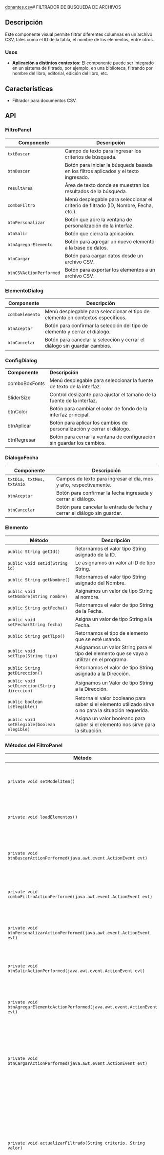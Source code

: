 [donantes.csv](https://github.com/MarcosNicio/Visual_Element_TAP_T12_FEM/files/15158617/donantes.csv)# FILTRADOR DE BUSQUEDA DE ARCHIVOS

## Descripción

Este componente visual permite filtrar diferentes columnas en un archivo CSV, tales como el ID de la tabla, el nombre de los elementos, entre otros.

### Usos

- **Aplicación a distintos contextos:** El componente puede ser integrado en un sistema de filtrado, por ejemplo, en una biblioteca, filtrando por nombre del libro, editorial, edición del libro, etc.

## Características

- Filtrador para documentos CSV.

## API

### FiltroPanel

| Componente              | Descripción                                                                 |
|-------------------------|-----------------------------------------------------------------------------|
| `txtBuscar`             | Campo de texto para ingresar los criterios de búsqueda.                     |
| `btnBuscar`             | Botón para iniciar la búsqueda basada en los filtros aplicados y el texto ingresado. |
| `resultArea`            | Área de texto donde se muestran los resultados de la búsqueda.              |
| `comboFiltro`           | Menú desplegable para seleccionar el criterio de filtrado (ID, Nombre, Fecha, etc.). |
| `btnPersonalizar`       | Botón que abre la ventana de personalización de la interfaz.                |
| `btnSalir`              | Botón que cierra la aplicación.                                             |
| `btnAgregarElemento`    | Botón para agregar un nuevo elemento a la base de datos.                    |
| `btnCargar`             | Botón para cargar datos desde un archivo CSV.                               |
| `btnCSVActionPerformed` | Botón para exportar los elementos a un archivo CSV.                         |


### ElementoDialog

| Componente       | Descripción                                                                               |
|------------------|-------------------------------------------------------------------------------------------|
| `comboElemento`  | Menú desplegable para seleccionar el tipo de elemento en contextos específicos.           |
| `btnAceptar`     | Botón para confirmar la selección del tipo de elemento y cerrar el diálogo.               |
| `btnCancelar`    | Botón para cancelar la selección y cerrar el diálogo sin guardar cambios.                 |


### ConfigDialog

|   |   |
|---|---|
|**Componente**|**Descripción**|
|comboBoxFonts|Menú desplegable para seleccionar la fuente de texto de la interfaz.|
|SliderSize|Control deslizante para ajustar el tamaño de la fuente de la interfaz.|
|btnColor|Botón para cambiar el color de fondo de la interfaz principal.|
|btnAplicar|Botón para aplicar los cambios de personalización y cerrar el diálogo.|
|btnRegresar|Botón para cerrar la ventana de configuración sin guardar los cambios.|

### DialogoFecha

| Componente           | Descripción                                                                 |
|----------------------|-----------------------------------------------------------------------------|
| `txtDia, txtMes, txtAnio` | Campos de texto para ingresar el día, mes y año, respectivamente.         |
| `btnAceptar`         | Botón para confirmar la fecha ingresada y cerrar el diálogo.                |
| `btnCancelar`        | Botón para cancelar la entrada de fecha y cerrar el diálogo sin guardar.    |


### Elemento

| Método                             | Descripción                                                                                       |
|------------------------------------|---------------------------------------------------------------------------------------------------|
| `public String getId()`            | Retornamos el valor tipo String asignado de la ID.                                                |
| `public void setId(String id)`     | Le asignamos un valor al ID de tipo String.                                                       |
| `public String getNombre()`        | Retornamos el valor tipo String asignado del Nombre.                                              |
| `public void setNombre(String nombre)` | Asignamos un valor de tipo String al nombre.                                                     |
| `public String getFecha()`         | Retornamos el valor de tipo String de la Fecha.                                                   |
| `public void setFecha(String fecha)` | Asigna un valor de tipo String a la Fecha.                                                       |
| `public String getTipo()`          | Retornamos el tipo de elemento que se esté usando.                                                |
| `public void setTipo(String tipo)` | Asignamos un valor String para el tipo del elemento que se vaya a utilizar en el programa.        |
| `public String getDireccion()`     | Retornamos el valor de tipo String asignado a la Dirección.                                       |
| `public void setDireccion(String direccion)` | Asignamos un Valor de tipo String a la Dirección.                                             |
| `public boolean isElegible()`      | Retorna el valor booleano para saber si el elemento utilizado sirve o no para la situación requerida. |
| `public void setElegible(boolean elegible)` | Asigna un valor booleano para saber si el elemento nos sirve para la situación.                |


### Métodos del FiltroPanel

| Método                                               | Descripción                                                                                                        |
|------------------------------------------------------|--------------------------------------------------------------------------------------------------------------------|
| `private void setModelItem()`                        | Sirve para identificar las columnas del filtro cuando se inicia el código.                                          |
| `private void loadElementos()`                       | Lo ocupamos para recargar los datos.                                                                               |
| `private void btnBuscarActionPerformed(java.awt.event.ActionEvent evt)` | Busca el elemento ingresado en el cuadro de texto en base al criterio.                                           |
| `private void comboFiltroActionPerformed(java.awt.event.ActionEvent evt)` | Lo ocupamos como criterio para filtrar la búsqueda.                                                               |
| `private void btnPersonalizarActionPerformed(java.awt.event.ActionEvent evt)` | Abre una ventana la cual nos permite personalizar nuestra interfaz.                                               |
| `private void btnSalirActionPerformed(java.awt.event.ActionEvent evt)` | Cierra el programa al momento de ser pulsado.                                                                     |
| `private void btnAgregarElementoActionPerformed(java.awt.event.ActionEvent evt)` | Nos abre unas ventanas que nos solicitan los datos para el elemento a agregar.                                    |
| `private void btnCargarActionPerformed(java.awt.event.ActionEvent evt)` | Nos abre un JFileChooser para elegir nuestro archivo .CSV que queramos que lea el programa.                      |
| `private void actualizarFiltrado(String criterio, String valor)` | Dependiendo del criterio de búsqueda muestra una ventana con un mensaje el cual nos muestra en base a que se ha filtrado, y también muestra los elementos en el resultArea que hayan coincidido. |
| `public void setPanelFont(String fontName, int fontSize)` | Cambia la fuente del panel dependiendo de cual se elija.                                                           |
| `public void setPanelFontSize(int fontSize)`         | Cambia el tamaño de la fuente dependiendo de donde se ubique el cursor.                                            |
| `public void setComponentsColor(Color color)`        | En base al color que se elija va a cambiar el color del fondo o de los elementos.                                   |
| `public Color getComponentsColor()`                  | Retorna el color elegido.                                                                                          |
| `private void leerDatos(String rutaArchivo)`         | Leemos el archivo .csv separado por comas, para poder utilizar los datos de este en el programa.                   |
| `private String formatElemento(Elemento elemento)`   | Retorna la información de un elemento.                                                                             |
| `private void btnCSVActionPerformed(java.awt.event.ActionEvent evt)` | Guardamos el archivo .csv en una carpeta que queramos y le asignamos un nombre.                                   |


### Instrucciones

#### Agregar un nuevo elemento

1. Haz clic en el botón "Agregar elemento" en la interfaz principal.
2. Completa los campos en el formulario emergente, incluyendo ID, nombre, fecha de última donación, tipo de sangre, dirección y elegibilidad.


#### Buscar y Filtrar Datos

1. Introduce el criterio de búsqueda en la barra de texto txtBuscar.
2. Selecciona el tipo de filtro que deseas aplicar desde el menú desplegable comboFiltro.
3. Haz clic en "Buscar" para procesar la búsqueda y ver los resultados en el área resultArea.


#### Personalización de la Interfaz

1. Selecciona "Personalizar" en la interfaz principal para abrir la ventana de configuración.
2. Ajusta el color de fondo, el tipo y tamaño de fuente según tus preferencias.
3. Haz clic en "Aplicar cambios" para guardar los ajustes o en "Regresar" para cancelar sin guardar los cambios.


#### Cargar datos desde Archivo CSV

1. Haz clic en "Cargar datos" en la interfaz principal.
3. Navega y selecciona el archivo CSV desde el diálogo de archivos que aparece.
5. Confirma la selección y espera mientras la aplicación carga los datos del archivo al sistema.

**Puedes utilizar este archivo .csv para probar el codigo:**[UpID,Nombre,Fecha Última Donación,Tipo de Sangre,Dirección,Elegible
1,Margaret Duncan,20/07/2022,B-,"Unit 0938 Box 6461, DPO AA 95363",True
2,Christina Cooley,15/12/2023,A+,"13028 Stephanie Villages Suite 710, Larsonfurt, CO 94182",False
3,Brian Burns,08/05/2023,B+,"370 Flores Lodge Suite 903, North Thomasside, IA 79828",True
4,Jennifer Andrews,05/05/2023,B+,"699 Tracy Circles Apt. 177, New Michaeltown, FL 25198",False
5,Ms. Jennifer Mitchell,10/04/2023,AB-,"884 Foster Estate Apt. 814, East Johnview, OH 67893",False
6,Cameron Marks,16/07/2022,A-,"USNS Nguyen, FPO AE 91172",True
7,Cory Galvan,11/04/2023,A-,"6865 Dawn Place Apt. 527, South Jenna, WA 34377",False
8,Kristina Greene,15/05/2023,AB-,"555 Hammond Manors Apt. 033, North Andrewmouth, OR 67774",False
9,Cynthia Wheeler,24/11/2023,AB+,"099 Rodriguez Plain Suite 994, Donaldfurt, HI 17609",True
10,Monica Hopkins,11/12/2023,O+,"974 Kimberly Ville, Ericshire, NH 20014",True
11,Leslie Allen,21/04/2023,O+,"5240 Bryant Junctions Apt. 525, Patrickton, PR 62760",False
12,Daniel Green,12/10/2023,A+,"275 Myers Junction, West Mallorymouth, MI 83901",True
13,Derek Allen,11/04/2023,B+,"98275 Devin Landing, Elizabethville, IA 75790",True
14,Dr. Makayla Nielsen MD,27/12/2023,B+,"0341 Blake Keys, Millerton, OK 90123",False
15,Richard Robinson,08/06/2023,AB+,"95597 John Harbors Apt. 016, Donaldside, WY 44884",False
16,Jeremy Morris,13/12/2023,B-,"PSC 3379, Box 1141, APO AP 24284",True
17,Amanda Torres,07/07/2022,O-,"USCGC Day, FPO AA 27729",True
18,Helen Rangel,08/04/2023,A-,"187 Gary Tunnel Apt. 438, Chavezchester, AZ 49096",False
19,Patricia Mack,31/08/2023,A+,"433 Dana Vista Suite 106, Rojaschester, WI 17126",True
20,Peter Lamb,25/10/2023,B+,"66201 Orr Ports Apt. 250, East Daniellechester, HI 42365",False
loading donantes.csv…]()






### Uso

- **Agregación del .jar al documento:** Creamos un proyecto y añadimos nuestro elemento visual arrastrándolo.
  ![Captura de pantalla 2024-04-27 210142](https://github.com/MarcosNicio/Visual_Element_TAP_T12_FEM/assets/168311933/3cd79671-c3c3-4ef0-ad69-6a7b40e4b276)
  ![Captura de pantalla 2024-04-27 212224](https://github.com/MarcosNicio/Visual_Element_TAP_T12_FEM/assets/168311933/2bfc4084-988f-4d2e-a800-4d1cf6d55e83)
  ![Captura de pantalla 2024-04-27 212305](https://github.com/MarcosNicio/Visual_Element_TAP_T12_FEM/assets/168311933/f44a828c-da05-434f-988f-a42a81f38044)

  **NOTA: EL ARCHIVO .jar SE ENCUENTRA EN LA CARPETA DIST DEL PROYECTO**
  
- **Lectura del archivo CSV:** Ejecutamos y probamos con un archivo CSV seleccionando los filtros que queremos ocupar (ID, Nombre y Elegible).
  ![Captura de pantalla 2024-04-27 213655](https://github.com/MarcosNicio/Visual_Element_TAP_T12_FEM/assets/168311933/a1c06f4f-2734-45ec-b1a1-c6240026ba7b)
  ![Captura de pantalla 2024-04-27 213655](https://github.com/MarcosNicio/Visual_Element_TAP_T12_FEM/assets/168311933/a1c06f4f-2734-45ec-b1a1-c6240026ba7b)
  ![Captura de pantalla 2024-04-27 213707](https://github.com/MarcosNicio/Visual_Element_TAP_T12_FEM/assets/168311933/9309357e-e60d-4d8c-b0a0-138f90a77bc0)
  
- **Exportación de los elementos a CSV:** Presionamos el botón "Guardar CSV" y seleccionamos dónde queremos guardar el archivo y el nombre que deseamos.
  
  ![Captura de pantalla 2024-04-27 214813](https://github.com/MarcosNicio/Visual_Element_TAP_T12_FEM/assets/168311933/3d737975-c410-4b9a-bda6-7d5f8ab9f52d)
  ![Captura de pantalla 2024-04-27 215029](https://github.com/MarcosNicio/Visual_Element_TAP_T12_FEM/assets/168311933/e20a6cec-671d-4a19-8407-4209c2fbe312)
  ![Captura de pantalla 2024-04-27 215122](https://github.com/MarcosNicio/Visual_Element_TAP_T12_FEM/assets/168311933/854da10f-d603-404e-b6cf-adf11c686e88)
  ![Captura de pantalla 2024-04-27 215344](https://github.com/MarcosNicio/Visual_Element_TAP_T12_FEM/assets/168311933/f52cd550-b626-4b6c-8fcf-cd05022db588)

### Muestra de Funcionamiento

Si deseas ver cómo funciona el elemento visual puedes dar clic al siguiente enlace y ver un video: [FUNCIONAMIENTO FILTRADOR DE BUSQUEDA](https://www.youtube.com/watch?v=yoLcGOOFy0s)

### Nota

El documento debe contener máximo 6 columnas, las cuales corresponden a los atributos de la clase Elemento. Cada una de estas columnas debe contener un fragmento de estos caracteres para identificar los atributos: ID, NOMBRE, FECHA, DIRECCI y ELEGIBLE. No se deben repetir para lograr un buen funcionamiento, también cabe destacar que para identificar las columnas con los caracteres antes mencionados, no necesitan estar en un orden específico.
